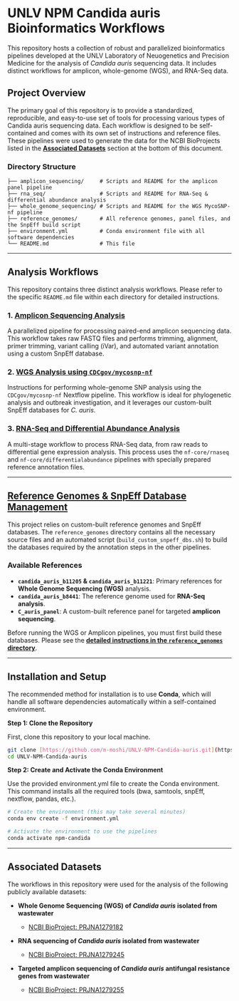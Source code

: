 # UNLV NPM Candida auris Bioinformatics Workflows

This repository hosts a collection of robust and parallelized bioinformatics pipelines developed at the UNLV Laboratory of Neuogenetics and Precision Medicine for the analysis of *Candida auris* sequencing data. It includes distinct workflows for amplicon, whole-genome (WGS), and RNA-Seq data.

## Project Overview

The primary goal of this repository is to provide a standardized, reproducible, and easy-to-use set of tools for processing various types of Candida auris sequencing data. Each workflow is designed to be self-contained and comes with its own set of instructions and reference files. 
These pipelines were used to generate the data for the NCBI BioProjects listed in the **[Associated Datasets](#associated-datasets)** section at the bottom of this document.

### Directory Structure
```
├── amplicon_sequencing/     # Scripts and README for the amplicon panel pipeline
├── rna_seq/                 # Scripts and README for RNA-Seq & differential abundance analysis
├── whole_genome_sequencing/ # Scripts and README for the WGS MycoSNP-nf pipeline
├── reference_genomes/       # All reference genomes, panel files, and the SnpEff build script
├── environment.yml          # Conda environment file with all software dependencies
└── README.md                # This file
```

---

## Analysis Workflows

This repository contains three distinct analysis workflows. Please refer to the specific `README.md` file within each directory for detailed instructions.

### 1. [Amplicon Sequencing Analysis](./amplicon_sequencing/README.md)

A parallelized pipeline for processing paired-end amplicon sequencing data. This workflow takes raw FASTQ files and performs trimming, alignment, primer trimming, variant calling (iVar), and automated variant annotation using a custom SnpEff database.

### 2. [WGS Analysis using `CDCgov/mycosnp-nf`](./whole_genome_sequencing/README.md)

Instructions for performing whole-genome SNP analysis using the `CDCgov/mycosnp-nf` Nextflow pipeline. This workflow is ideal for phylogenetic analysis and outbreak investigation, and it leverages our custom-built SnpEff databases for *C. auris*.

### 3. [RNA-Seq and Differential Abundance Analysis](./rna_seq/README.md)

A multi-stage workflow to process RNA-Seq data, from raw reads to differential gene expression analysis. This process uses the `nf-core/rnaseq` and `nf-core/differentialabundance` pipelines with specially prepared reference annotation files.

---

## [Reference Genomes & SnpEff Database Management](./reference_genomes/README.md)

This project relies on custom-built reference genomes and SnpEff databases. The `reference_genomes` directory contains all the necessary source files and an automated script (`build_custom_snpeff_dbs.sh`) to build the databases required by the annotation steps in the other pipelines.

### Available References

* **`candida_auris_b11205` & `candida_auris_b11221`**: Primary references for **Whole Genome Sequencing (WGS)** analysis.
* **`candida_auris_b8441`**: The reference genome used for **RNA-Seq analysis**.
* **`C_auris_panel`**: A custom-built reference panel for targeted **amplicon sequencing**.

Before running the WGS or Amplicon pipelines, you must first build these databases. Please see the **[detailed instructions in the `reference_genomes` directory](./reference_genomes/README.md)**.

---

## Installation and Setup

The recommended method for installation is to use **Conda**, which will handle all software dependencies automatically within a self-contained environment.

**Step 1: Clone the Repository**

First, clone this repository to your local machine.

```bash
git clone [https://github.com/m-moshi/UNLV-NPM-Candida-auris.git](https://github.com/m-moshi/UNLV-NPM-Candida-auris.git)
cd UNLV-NPM-Candida-auris
```

**Step 2: Create and Activate the Conda Environment**

Use the provided environment.yml file to create the Conda environment. This command installs all the required tools (bwa, samtools, snpEff, nextflow, pandas, etc.).

```bash
# Create the environment (this may take several minutes)
conda env create -f environment.yml

# Activate the environment to use the pipelines
conda activate npm-candida
```


---

## Associated Datasets

The workflows in this repository were used for the analysis of the following publicly available datasets:

* **Whole Genome Sequencing (WGS) of *Candida auris* isolated from wastewater**
    * [NCBI BioProject: PRJNA1279182](https://www.ncbi.nlm.nih.gov/bioproject/PRJNA1279182)

* **RNA sequencing of *Candida auris* isolated from wastewater**
    * [NCBI BioProject: PRJNA1279245](https://www.ncbi.nlm.nih.gov/bioproject/PRJNA1279245)

* **Targeted amplicon sequencing of *Candida auris* antifungal resistance genes from wastewater**
    * [NCBI BioProject: PRJNA1279255](https://www.ncbi.nlm.nih.gov/bioproject/PRJNA1279255)
